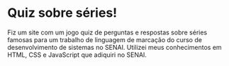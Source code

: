 # Quiz sobre séries!
Fiz um site com um jogo quiz de perguntas e respostas sobre séries famosas para um trabalho de linguagem de marcação do curso de desenvolvimento de sistemas no SENAI.
Utilizei meus conhecimentos em HTML, CSS e JavaScript que adiquiri no SENAI. 